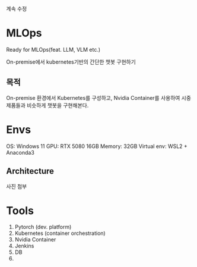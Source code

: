 계속 수정

# MLOps
Ready for MLOps(feat. LLM, VLM etc.)

On-premise에서 kubernetes기반의 간단한 챗봇 구현하기

## 목적
On-premise 환경에서 Kubernetes를 구성하고, Nvidia Container를 사용하여 시중 제품들과 비슷하게 챗봇을 구현해본다.


# Envs
OS: Windows 11
GPU: RTX 5080 16GB
Memory: 32GB
Virtual env: WSL2 + Anaconda3

## Architecture

사진 첨부


# Tools
1. Pytorch (dev. platform)
2. Kubernetes (container orchestration)
3. Nvidia Container
4. Jenkins
5. DB
6. 
